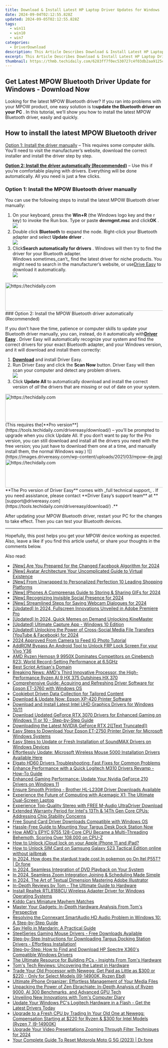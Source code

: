 ```yaml
---
title: Download & Install Latest HP Laptop Driver Updates for Windows
date: 2024-09-04T02:12:55.828Z
updated: 2024-09-05T02:12:55.828Z
tags:
  - win11
  - win10
  - win7
categories:
  - DriverDownload
description: This Article Describes Download & Install Latest HP Laptop Driver Updates for Windows
excerpt: This Article Describes Download & Install Latest HP Laptop Driver Updates for Windows
thumbnail: https://thmb.techidaily.com/6283ff7f0ec530727c4f03db2aa9125ca35be5851e40e3896cfafa881709bc60.png
---
```


## Get Latest MPOW Bluetooth Driver Update for Windows - Download Now

Looking for the latest MPOW Bluetooth driver? If you ran into problems with your MPOW product, one easy solution is to**update the Bluetooth driver on your PC** . In this tutorial, we’ll show you how to install the latest MPOW Bluetooth driver, easily and quickly.

## How to install the latest MPOW Bluetooth driver

[Option 1: Install the driver manually](https://tools.techidaily.com/drivereasy/download/) – This requires some computer skills. You’ll need to visit the manufacturer’s website, download the correct installer and install the driver step by step.

[**Option 2: Install the driver automatically (Recommended)**](https://www.drivereasy.com/knowledge/mpow-bluetooth-driver-download-update-windows-10-8-7/#option2) – Use this if you’re comfortable playing with drivers. Everything will be done automatically. All you need is just a few clicks.

### Option 1: Install the MPOW Bluetooth driver manually

 You can use the following steps to install the latest MPOW Bluetooth driver manually:

1. On your keyboard, press the **Win+R** (the Windows logo key and the r key) to invoke the Run box. Type or paste **devmgmt.msc** and click**OK** .  
![](https://images.drivereasy.com/wp-content/uploads/2020/12/devmgmt-msc-ok.jpg)
2. Double click **Bluetooth**  to expand the node. Right-click your Bluetooth adapter and select **Update driver** .  
![](https://images.drivereasy.com/wp-content/uploads/2021/03/mpow-manually-0.jpg)
3. Click**Search automatically for drivers** . Windows will then try to find the driver for your Bluetooth adapter.  
 Windows sometimes_can’t_ find the latest driver for niche products. You might need to search in the manufacturer’s website, or use[Drive Easy](https://tools.techidaily.com/drivereasy/download/) to download it automatically.  
![](https://images.drivereasy.com/wp-content/uploads/2021/03/mpow-manually-1.jpg)

<!-- affiliate ads begin -->
<a href="https://appsumo.8odi.net/c/5597632/2052060/7443" target="_top" id="2052060">
  <img src="//a.impactradius-go.com/display-ad/7443-2052060" border="0" alt="https://techidaily.com" width="728" height="90"/>
</a>
<img height="0" width="0" src="https://appsumo.8odi.net/i/5597632/2052060/7443" style="position:absolute;visibility:hidden;" border="0" />
<!-- affiliate ads end -->
### Option 2: Install the MPOW Bluetooth driver automatically (Recommended)

 If you don’t have the time, patience or computer skills to update your Bluetooth driver manually, you can, instead, do it automatically with[**Driver Easy**](https://tools.techidaily.com/drivereasy/download/) . Driver Easy will automatically recognize your system and find the correct drivers for your exact Bluetooth adapter, and your Windows version, and it will download and install them correctly:

1. **[Download](https://tools.techidaily.com/drivereasy/download/)**  and install Driver Easy.
2. Run Driver Easy and click the **Scan Now** button. Driver Easy will then scan your computer and detect any problem drivers.  
![](https://images.drivereasy.com/wp-content/uploads/2020/11/Scan-now-1.jpg)
3. Click **Update All** to automatically download and install the correct version of _all_ the drivers that are missing or out of date on your system.  
<!-- affiliate ads begin -->
<a href="https://aligracehair.sjv.io/c/5597632/2080317/19272" target="_top" id="2080317">
  <img src="//a.impactradius-go.com/display-ad/19272-2080317" border="0" alt="https://techidaily.com" width="728" height="90"/>
</a>
<img height="0" width="0" src="https://aligracehair.sjv.io/i/5597632/2080317/19272" style="position:absolute;visibility:hidden;" border="0" />
<!-- affiliate ads end -->
 (This requires the[**Pro version**](https://tools.techidaily.com/drivereasy/download/) – you’ll be prompted to upgrade when you click Update All. If you don’t want to pay for the Pro version, you can still download and install all the drivers you need with the free version; you just have to download them one at a time, and manually install them, the normal Windows way.)  
![](https://images.drivereasy.com/wp-content/uploads/2021/03/mpow-de.jpg)

<!-- affiliate ads begin -->
<a href="https://aligracehair.sjv.io/c/5597632/1868499/19272" target="_top" id="1868499">
  <img src="//a.impactradius-go.com/display-ad/19272-1868499" border="0" alt="https://techidaily.com" width="728" height="90"/>
</a>
<img height="0" width="0" src="https://aligracehair.sjv.io/i/5597632/1868499/19272" style="position:absolute;visibility:hidden;" border="0" />
<!-- affiliate ads end -->
**The Pro version of Driver Easy** comes with _full technical support_ . If you need assistance, please contact **Driver Easy’s support team** at **[support@drivereasy.com](https://tools.techidaily.com/drivereasy/download/) .**

 After updating your MPOW Bluetooth driver, restart your PC for the changes to take effect. Then you can test your Bluetooth devices.

---

 Hopefully, this post helps you get your MPOW device working as expected. Also, leave a like if you find this article useful, or share your thoughts in the comments below.

<ins class="adsbygoogle"
     style="display:block"
     data-ad-format="autorelaxed"
     data-ad-client="ca-pub-7571918770474297"
     data-ad-slot="1223367746"></ins>



<ins class="adsbygoogle"
     style="display:block"
     data-ad-client="ca-pub-7571918770474297"
     data-ad-slot="8358498916"
     data-ad-format="auto"
     data-full-width-responsive="true"></ins>

<span class="atpl-alsoreadstyle">Also read:</span>
<div><ul>
<li><a href="https://facebook-clips.techidaily.com/new-are-you-prepared-for-the-changed-facebook-algorithm-for-2024/"><u>[New] Are You Prepared for the Changed Facebook Algorithm for 2024</u></a></li>
<li><a href="https://extra-lessons.techidaily.com/new-avatar-architecture-your-uncomplicated-guide-to-virtual-existence/"><u>[New] Avatar Architecture  Your Uncomplicated Guide to Virtual Existence</u></a></li>
<li><a href="https://some-techniques.techidaily.com/new-from-unwrapped-to-personalized-perfection-10-leading-shopping-platforms/"><u>[New] From Unwrapped to Personalized Perfection  10 Leading Shopping Platforms</u></a></li>
<li><a href="https://vp-tips.techidaily.com/new-iphones-a-compreenas-guide-to-storing-and-sharing-gifs-for-2024/"><u>[New] IPhones  A Compreenas Guide to Storing & Sharing GIFs for 2024</u></a></li>
<li><a href="https://snapchat-videos.techidaily.com/new-recognizing-invisible-social-presence-for-2024/"><u>[New] Recognizing Invisible Social Presence for 2024</u></a></li>
<li><a href="https://screen-capture.techidaily.com/new-streamlined-steps-for-saving-webcam-dialogues-for-2024/"><u>[New] Streamlined Steps for Saving Webcam Dialogues for 2024</u></a></li>
<li><a href="https://fox-hovers.techidaily.com/updated-in-2024-fullscreen-innovations-unveiled-in-adobe-premiere-pro/"><u>[Updated] In 2024, Fullscreen Innovations Unveiled in Adobe Premiere Pro</u></a></li>
<li><a href="https://article-tips.techidaily.com/updated-in-2024-quick-memes-on-demand-unlocking-kinemaster/"><u>[Updated] In 2024, Quick Memes on Demand  Unlocking KineMaster</u></a></li>
<li><a href="https://video-screen-grab.techidaily.com/updated-ultimate-capture-app-windows-10-edition/"><u>[Updated] Ultimate Capture App - Windows 10 Edition</u></a></li>
<li><a href="https://facebook-video-content.techidaily.com/updated-unlocking-the-power-of-cross-social-media-file-transfers-youtube-and-facebook-for-2024/"><u>[Updated] Unlocking the Power of Cross-Social Media File Transfers (YouTube & Facebook) for 2024</u></a></li>
<li><a href="https://some-knowledge.techidaily.com/2024-approved-from-camera-to-feed-ig-photo-tutorial/"><u>2024 Approved  From Camera to Feed  IG Photo Tutorial</u></a></li>
<li><a href="https://bypass-frp.techidaily.com/addrom-bypass-an-android-tool-to-unlock-frp-lock-screen-for-your-vivo-y36-by-drfone-android/"><u>AddROM Bypass An Android Tool to Unlock FRP Lock Screen For your Vivo Y36</u></a></li>
<li><a href="https://hardware-help.techidaily.com/amd-ryzen-hemosn-9-9950x-dominates-competitors-on-cinebench-r23-world-record-setting-performance-at-65ghz/"><u>AMD Ryzen Hemosn 9 9950X Dominates Competitors on Cinebench R23: World Record-Setting Performance at 6.5GHz</u></a></li>
<li><a href="https://fox-glue.techidaily.com/best-script-artisans-domain/"><u>Best Script Artisan's Domain</u></a></li>
<li><a href="https://hardware-help.techidaily.com/breaking-news-amds-third-innovative-processor-the-high-performance-ryzen-ai-9-hx-375-outshines-hx-370/"><u>Breaking News: AMD's Third Innovative Processor, the High-Performance Ryzen AI 9 HX 375 Outshines HX 370</u></a></li>
<li><a href="https://hardware-help.techidaily.com/comprehensive-guide-acquiring-and-refreshing-driver-software-for-epson-et-3760-with-windows-os/"><u>Comprehensive Guide: Acquiring and Refreshing Driver Software for Epson ET-3760 with Windows OS</u></a></li>
<li><a href="https://data-safeguard.techidaily.com/cookiebot-driven-data-collection-for-tailored-content/"><u>Cookiebot Driven Data Collection for Tailored Content</u></a></li>
<li><a href="https://hardware-help.techidaily.com/download-and-update-now-epson-xp-420-printer-software/"><u>Download & Update Now: Epson XP-420 Printer Software</u></a></li>
<li><a href="https://hardware-help.techidaily.com/download-and-install-latest-intel-uhd-graphics-drivers-for-windows-1011/"><u>Download and Install Latest Intel UHD Graphics Drivers for Windows 10/11</u></a></li>
<li><a href="https://hardware-help.techidaily.com/download-updated-geforce-rtx-3070-drivers-for-enhanced-gaming-on-windows-11-or-10-step-by-step-guide/"><u>Download Updated GeForce RTX 3070 Drivers for Enhanced Gaming on Windows 11 or 10 - Step-by-Step Guide</u></a></li>
<li><a href="https://hardware-help.techidaily.com/downloading-the-latest-nvidia-geforce-rtx-2text-truncated/"><u>Downloading the Latest NVIDIA GeForce RTX 2([Text Truncated])</u></a></li>
<li><a href="https://hardware-help.techidaily.com/easy-steps-to-download-your-epson-et-2750-printer-driver-for-microsoft-windows-systems/"><u>Easy Steps to Download Your Epson ET-2750 Printer Driver for Microsoft Windows Systems</u></a></li>
<li><a href="https://hardware-help.techidaily.com/easy-steps-to-update-or-fresh-installation-of-soundmax-drivers-on-windows-devices/"><u>Easy Steps to Update or Fresh Installation of SoundMAX Drivers on Windows Devices</u></a></li>
<li><a href="https://hardware-help.techidaily.com/effortlessly-update-microsoft-wireless-mouse-5000-installation-drivers-available-here/"><u>Effortlessly Update: Microsoft Wireless Mouse 5000 Installation Drivers Available Here</u></a></li>
<li><a href="https://hardware-help.techidaily.com/elgato-hd60-drivers-troubleshooting-fast-fixes-for-common-problems/"><u>Elgato HD60 Drivers Troubleshooting: Fast Fixes for Common Problems</u></a></li>
<li><a href="https://hardware-help.techidaily.com/enhance-performance-with-a-quick-logitech-m310-drivers-revamp-how-to-guide/"><u>Enhance Performance with a Quick Logitech M310 Drivers Revamp - How-To Guide</u></a></li>
<li><a href="https://hardware-help.techidaily.com/enhanced-gaming-performance-update-your-nvidia-geforce-210-drivers-on-windows-11/"><u>Enhanced Gaming Performance: Update Your Nvidia GeForce 210 Drivers on Windows 11</u></a></li>
<li><a href="https://hardware-help.techidaily.com/ensure-smooth-printing-brother-hl-l230-driver-downloads-available/"><u>Ensure Smooth Printing - Brother HL-L230# Driver Downloads Available</u></a></li>
<li><a href="https://hardware-updates.techidaily.com/experience-the-future-of-computing-with-acemagic-x1-the-ultimate-dual-screen-laptop/"><u>Experience the Future of Computing with Acemagic X1: The Ultimate Dual-Screen Laptop</u></a></li>
<li><a href="https://hardware-help.techidaily.com/1722975946035-experience-top-quality-stereo-with-free-m-audio-ultradriver-download/"><u>Experience Top-Quality Stereo with FREE M-Audio UltraDriver Download</u></a></li>
<li><a href="https://hardware-help.techidaily.com/extended-warranty-period-for-intels-13th-and-14th-gen-core-cpus-addressing-chip-stability-concerns/"><u>Extended Warranty Period for Intel's 13Th & 14Th Gen Core CPUs: Addressing Chip Stability Concerns</u></a></li>
<li><a href="https://hardware-help.techidaily.com/free-sound-card-driver-downloads-compatible-with-windows-os/"><u>Free Sound Card Driver Downloads Compatible with Windows OS</u></a></li>
<li><a href="https://hardware-help.techidaily.com/1722974832319-hassle-free-guide-to-mounting-your-targus-desk-dock-station-now/"><u>Hassle-Free Guide to Mounting Your Targus Desk Dock Station Now</u></a></li>
<li><a href="https://hardware-help.techidaily.com/how-amds-epyc-9755-128-core-cpu-became-a-multi-threading-behemoth-scoring-over-108000-on-cpu-z/"><u>How AMD's EPYC 9755 128-Core CPU Became a Multi-Threading Behemoth, Scoring Over 108,000 on CPU-Z</u></a></li>
<li><a href="https://activate-lock.techidaily.com/how-to-unlock-icloud-lock-on-your-apple-iphone-11-and-ipad-by-drfone-ios/"><u>How to Unlock iCloud lock on your Apple iPhone 11 and iPad?</u></a></li>
<li><a href="https://sim-unlock.techidaily.com/how-to-unlock-sim-card-on-samsung-galaxy-s23-tactical-edition-online-without-jailbreak-by-drfone-android/"><u>How to Unlock SIM Card on Samsung Galaxy S23 Tactical Edition online without jailbreak</u></a></li>
<li><a href="https://android-pokemon-go.techidaily.com/in-2024-how-does-the-stardust-trade-cost-in-pokemon-go-on-itel-p55t-drfone-by-drfone-virtual-android/"><u>In 2024, How does the stardust trade cost In pokemon go On Itel P55T? | Dr.fone</u></a></li>
<li><a href="https://extra-approaches.techidaily.com/in-2024-seamless-integration-of-dvd-playback-on-your-system/"><u>In 2024, Seamless Integration of DVD Playback on Your System</u></a></li>
<li><a href="https://extra-skills.techidaily.com/in-2024-seamless-zoom-integration-joining-and-scheduling-made-simple/"><u>In 2024, Seamless Zoom Integration  Joining & Scheduling Made Simple</u></a></li>
<li><a href="https://article-files.techidaily.com/in-2024-the-art-of-textual-dimension-mastering-adobe-illustrator/"><u>In 2024, The Art of Textual Dimension  Mastering Adobe Illustrator</u></a></li>
<li><a href="https://hardware-help.techidaily.com/in-depth-reviews-by-tom-the-ultimate-guide-to-hardware/"><u>In-Depth Reviews by Tom - The Ultimate Guide to Hardware</u></a></li>
<li><a href="https://hardware-help.techidaily.com/install-realtek-rtl8188cu-wireless-adapter-driver-for-windows-operating-systems/"><u>Install Realtek RTL8188CU Wireless Adapter Driver for Windows Operating Systems</u></a></li>
<li><a href="https://screen-mirroring-recording.techidaily.com/kiddo-cars-miniature-mayhem-matches/"><u>Kiddo Cars  Miniature Mayhem Matches</u></a></li>
<li><a href="https://hardware-help.techidaily.com/master-your-gadgets-in-depth-hardware-analysis-from-toms-perspective/"><u>Master Your Gadgets: In-Depth Hardware Analysis From Tom's Perspective</u></a></li>
<li><a href="https://sound-issues.techidaily.com/resolving-the-connexant-smartaudio-hd-audio-problem-in-windows-10-a-step-by-step-guide/"><u>Resolving the Connexant SmartAudio HD Audio Problem in Windows 10: A Step-by-Step Guide</u></a></li>
<li><a href="https://mondly-stories.techidaily.com/say-hello-in-mandarin-a-practical-guide/"><u>Say Hello in Mandarin: A Practical Guide</u></a></li>
<li><a href="https://hardware-help.techidaily.com/steelseries-gaming-mouse-drivers-free-downloads-available/"><u>SteelSeries Gaming Mouse Drivers - Free Downloads Available</u></a></li>
<li><a href="https://hardware-help.techidaily.com/step-by-step-instructions-for-downloading-targus-docking-station-drivers-effortless-installation/"><u>Step-by-Step Instructions for Downloading Targus Docking Station Drivers - Effortless Installation!</u></a></li>
<li><a href="https://hardware-help.techidaily.com/step-by-step-how-to-find-and-download-hp-spectre-x360s-compatible-windows-drivers/"><u>Step-by-Step: How to Find and Download HP Spectre X360's Compatible Windows Drivers</u></a></li>
<li><a href="https://hardware-help.techidaily.com/the-ultimate-resource-for-building-pcs-insights-from-toms-hardware/"><u>The Ultimate Resource for Building PCs - Insights From Tom's Hardware</u></a></li>
<li><a href="https://hardware-help.techidaily.com/toms-tech-reviews-uncovering-the-latest-in-hardware/"><u>Tom's Tech Reviews: Uncovering the Latest in Hardware</u></a></li>
<li><a href="https://hardware-help.techidaily.com/trade-your-old-processor-with-newegg-get-paid-as-little-as-300-or-220-only-for-select-models-i9-14900k-ryzen-ebd/"><u>Trade Your Old Processor with Newegg: Get Paid as Little as $300 or $220 - Only for Select Models (I9-14900K, Ryzen Ebd)</u></a></li>
<li><a href="https://some-knowledge.techidaily.com/ultimate-iphone-organizer-effortless-management-of-your-media-files/"><u>Ultimate iPhone Organizer: Effortless Management of Your Media Files</u></a></li>
<li><a href="https://hardware-help.techidaily.com/unpacking-the-power-of-zen-ebrachiate-in-depth-analysis-of-ryzen-9000-ai-300-benchmarks-and-advanced-gpu-tech/"><u>Unpacking the Power of Zen Ebrachiate: In-Depth Analysis of Ryzen 9000, AI 300 Benchmarks, and Advanced GPU Tech</u></a></li>
<li><a href="https://hardware-help.techidaily.com/unveiling-new-innovations-with-toms-computer-diary/"><u>Unveiling New Innovations with Tom's Computer Diary</u></a></li>
<li><a href="https://hardware-help.techidaily.com/1722972016460-update-your-windows-pcs-logitech-hardware-in-a-flash-get-the-latest-drivers-today/"><u>Update Your Windows PC's Logitech Hardware in a Flash - Get the Latest Drivers Today</u></a></li>
<li><a href="https://hardware-help.techidaily.com/upgrade-to-a-fresh-cpu-by-trading-in-your-old-one-at-newegg-compensation-starting-at-220-for-ryzen-and-300-for-intel-models-ryzen-7-i9-14900k/"><u>Upgrade to a Fresh CPU by Trading In Your Old One at Newegg: Compensation Starting at $220 for Ryzen & $300 for Intel Models (Ryzen 7, I9-14900K)</u></a></li>
<li><a href="https://some-tips.techidaily.com/upgrade-your-video-presentations-zooming-through-filter-techniques-for-2024/"><u>Upgrade Your Video Presentations  Zooming Through Filter Techniques for 2024</u></a></li>
<li><a href="https://techidaily.com/your-complete-guide-to-reset-motorola-moto-g-5g-2023-drfone-by-drfone-reset-android-reset-android/"><u>Your Complete Guide To Reset Motorola Moto G 5G (2023) | Dr.fone</u></a></li>
</ul></div>
